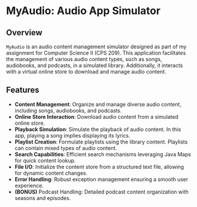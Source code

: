 # MyAudio: Audio App Simulator

## Overview

`MyAudio` is an audio content management simulator designed as part of my assignment for Computer Science II (CPS 209). This application facilitates the management of various audio content types, such as songs, audiobooks, and podcasts, in a simulated library. Additionally, it interacts with a virtual online store to download and manage audio content.

## Features

- **Content Management**: Organize and manage diverse audio content, including songs, audiobooks, and podcasts.
- **Online Store Interaction**: Download audio content from a simulated online store.
- **Playback Simulation**: Simulate the playback of audio content. In this app, playing a song implies displaying its lyrics.
- **Playlist Creation**: Formulate playlists using the library content. Playlists can contain mixed types of audio content.
- **Search Capabilities**: Efficient search mechanisms leveraging Java Maps for quick content lookup.
- **File I/O**: Initialize the content store from a structured text file, allowing for dynamic content changes.
- **Error Handling**: Robust exception management ensuring a smooth user experience.
- **(BONUS)** Podcast Handling: Detailed podcast content organization with seasons and episodes.
